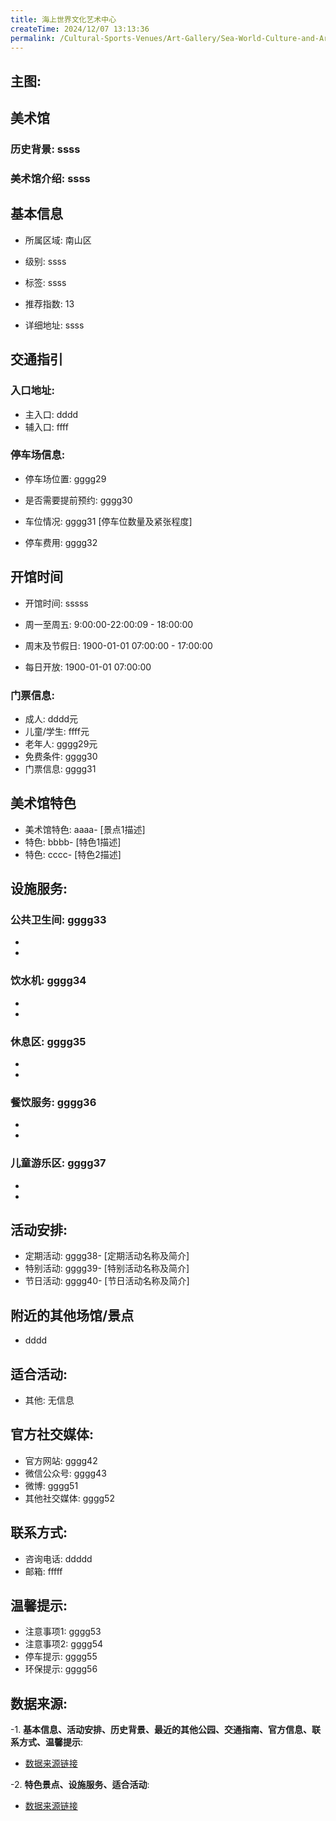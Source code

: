 ```yaml
---
title: 海上世界文化艺术中心
createTime: 2024/12/07 13:13:36
permalink: /Cultural-Sports-Venues/Art-Gallery/Sea-World-Culture-and-Art-Center/
---
```


## 主图:
<ImageCard
image="https://www.szartm.com/open/images/gkbg.png"
title= "海上世界文化艺术中心"
description= "ssss"
date="2024/12/07"
href="/"
author="sunshang-hl"
/>
## 美术馆
### 历史背景: ssss
### 美术馆介绍: ssss
## 基本信息

- 所属区域: 南山区

- 级别: ssss

- 标签: ssss

- 推荐指数: 13

- 详细地址: ssss

## 交通指引

### 入口地址:
- 主入口: dddd
- 辅入口: ffff
### 停车场信息:
- 停车场位置: gggg29

- 是否需要提前预约: gggg30

- 车位情况: gggg31 [停车位数量及紧张程度]

- 停车费用: gggg32

## 开馆时间
- 开馆时间: sssss

- 周一至周五: 9:00:00-22:00:09 - 18:00:00
- 周末及节假日: 1900-01-01 07:00:00 - 17:00:00
- 每日开放: 1900-01-01 07:00:00

### 门票信息:
- 成人: dddd元
- 儿童/学生: ffff元
- 老年人: gggg29元
- 免费条件: gggg30
- 门票信息: gggg31
## 美术馆特色
- 美术馆特色: aaaa- [景点1描述]
- 特色: bbbb- [特色1描述]
- 特色: cccc- [特色2描述]
## 设施服务:
### 公共卫生间: gggg33
- 
- 
### 饮水机: gggg34
- 
- 
### 休息区: gggg35
- 
- 
### 餐饮服务: gggg36
- 
- 
### 儿童游乐区: gggg37
- 
- 
## 活动安排:
- 定期活动: gggg38- [定期活动名称及简介]
- 特别活动: gggg39- [特别活动名称及简介]
- 节日活动: gggg40- [节日活动名称及简介]
## 附近的其他场馆/景点
- dddd

## 适合活动:
- 其他: 无信息

## 官方社交媒体:
- 官方网站: gggg42
- 微信公众号: gggg43
- 微博: gggg51
- 其他社交媒体: gggg52

## 联系方式:
- 咨询电话: ddddd 
- 邮箱: fffff

## 温馨提示:
- 注意事项1: gggg53
- 注意事项2: gggg54
- 停车提示: gggg55
- 环保提示: gggg56

## 数据来源:
-1. **基本信息、活动安排、历史背景、最近的其他公园、交通指南、官方信息、联系方式、温馨提示**:
- [数据来源链接](http://wtl.sz.gov.cn/ggfw/whl/msgylb/index.html)

-2. **特色景点、设施服务、适合活动**:
- [数据来源链接](http://wtl.sz.gov.cn/ggfw/whl/msgylb/index.html)

